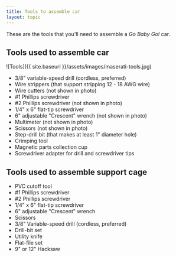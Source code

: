 ```yaml
---
title: Tools to assemble car
layout: topic
---
```


These are the tools that you'll need to assemble a _Go Baby Go!_ car.

## Tools used to assemble car

![Tools]({{ site.baseurl }}/assets/images/maserati-tools.jpg)

- 3/8" variable-speed drill (cordless, preferred)
- Wire strippers (that support stripping 12 - 18 AWG wire)
- Wire cutters (not shown in photo)
- #1 Phillips screwdriver
- #2 Phillips screwdriver (not shown in photo)
- 1/4" x 6" flat-tip screwdriver
- 6" adjustable "Crescent" wrench  (not shown in photo)
- Multimeter  (not shown in photo)
- Scissors  (not shown in photo)
- Step-drill bit (that makes at least 1" diameter hole)
- Crimping tool 
- Magnetic parts collection cup
- Screwdriver adapter for drill and screwdriver tips

## Tools used to assemble support cage

- PVC cutoff tool
- #1 Phillips screwdriver
- #2 Phillips screwdriver
- 1/4" x 6" flat-tip screwdriver
- 6" adjustable "Crescent" wrench
- Scissors
- 3/8" Variable-speed drill (cordless, preferred)
- Drill-bit set 
- Utility knife
- Flat-file set
- 9" or 12" Hacksaw